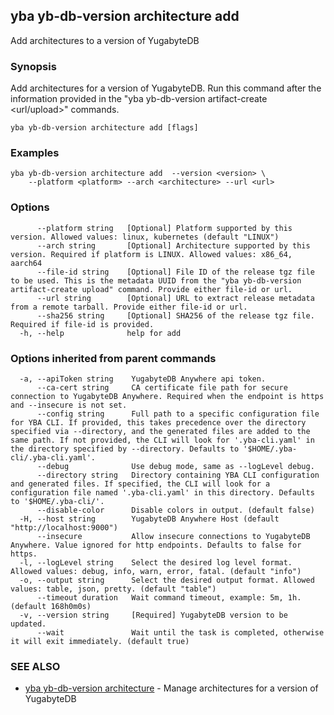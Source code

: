 ## yba yb-db-version architecture add

Add architectures to a version of YugabyteDB

### Synopsis

Add architectures for a version of YugabyteDB. Run this command after the information provided in the "yba yb-db-version artifact-create <url/upload>" commands.

```
yba yb-db-version architecture add [flags]
```

### Examples

```
yba yb-db-version architecture add  --version <version> \
	--platform <platform> --arch <architecture> --url <url>
```

### Options

```
      --platform string   [Optional] Platform supported by this version. Allowed values: linux, kubernetes (default "LINUX")
      --arch string       [Optional] Architecture supported by this version. Required if platform is LINUX. Allowed values: x86_64, aarch64
      --file-id string    [Optional] File ID of the release tgz file to be used. This is the metadata UUID from the "yba yb-db-version artifact-create upload" command. Provide either file-id or url.
      --url string        [Optional] URL to extract release metadata from a remote tarball. Provide either file-id or url.
      --sha256 string     [Optional] SHA256 of the release tgz file. Required if file-id is provided.
  -h, --help              help for add
```

### Options inherited from parent commands

```
  -a, --apiToken string    YugabyteDB Anywhere api token.
      --ca-cert string     CA certificate file path for secure connection to YugabyteDB Anywhere. Required when the endpoint is https and --insecure is not set.
      --config string      Full path to a specific configuration file for YBA CLI. If provided, this takes precedence over the directory specified via --directory, and the generated files are added to the same path. If not provided, the CLI will look for '.yba-cli.yaml' in the directory specified by --directory. Defaults to '$HOME/.yba-cli/.yba-cli.yaml'.
      --debug              Use debug mode, same as --logLevel debug.
      --directory string   Directory containing YBA CLI configuration and generated files. If specified, the CLI will look for a configuration file named '.yba-cli.yaml' in this directory. Defaults to '$HOME/.yba-cli/'.
      --disable-color      Disable colors in output. (default false)
  -H, --host string        YugabyteDB Anywhere Host (default "http://localhost:9000")
      --insecure           Allow insecure connections to YugabyteDB Anywhere. Value ignored for http endpoints. Defaults to false for https.
  -l, --logLevel string    Select the desired log level format. Allowed values: debug, info, warn, error, fatal. (default "info")
  -o, --output string      Select the desired output format. Allowed values: table, json, pretty. (default "table")
      --timeout duration   Wait command timeout, example: 5m, 1h. (default 168h0m0s)
  -v, --version string     [Required] YugabyteDB version to be updated.
      --wait               Wait until the task is completed, otherwise it will exit immediately. (default true)
```

### SEE ALSO

* [yba yb-db-version architecture](yba_yb-db-version_architecture.md)	 - Manage architectures for a version of YugabyteDB

